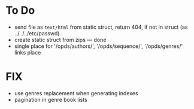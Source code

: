# To Do

- send file as `text/html` from static struct, return 404, if not in struct (as ../../../etc/passwd)
- create static struct from zips — done
- single place for '/opds/authors/', '/opds/sequence/', '/opds/genres/' links place

# FIX

- use genres replacement when generating indexes
- pagination in genre book lists
